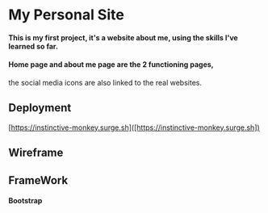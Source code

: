 # My Personal Site
#### This is my first project, it's a website about me, using the skills I've learned so far.
#### Home page and about me page are the 2 functioning pages,
the social media icons are also linked to the real websites.

## Deployment
 [https://instinctive-monkey.surge.sh]([https://instinctive-monkey.surge.sh])

## Wireframe

## FrameWork

#### Bootstrap
